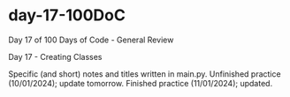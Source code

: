 # day-17-100DoC
Day 17 of 100 Days of Code - General Review

Day 17 - Creating Classes

Specific (and short) notes and titles written in main.py. 
  Unfinished practice (10/01/2024); update tomorrow.
  Finished practice (11/01/2024); updated.
